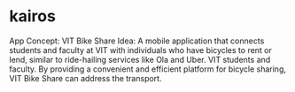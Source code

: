 # kairos
App Concept: VIT Bike Share Idea: A mobile application that connects students and faculty at VIT with individuals who have bicycles to rent or lend, similar to ride-hailing services like Ola and Uber.  VIT students and faculty. By providing a convenient and efficient platform for bicycle sharing, VIT Bike Share can address the transport.

